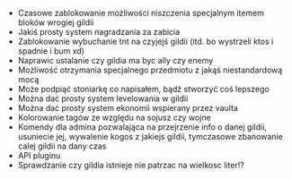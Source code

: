 * Czasowe zablokowanie możliwości niszczenia specjalnym itemem bloków wrogiej gildii
* Jakiś prosty system nagradzania za zabicia
* Zablokowanie wybuchanie tnt na czyjejś gildii (itd. bo wystrzeli ktos i spadnie i bum xd)
* Naprawic ustalanie czy gildia ma byc ally czy enemy
* Możliwość otrzymania specjalnego przedmiotu z jakąś niestandardową mocą
* Może podpiąć stoniarkę co napisałem, bądź stworzyć coś lepszego
* Można dać prosty system levelowania w gildii
* Można dać prosty system ekonomii wspierany przez vaulta
* Kolorowanie tagów ze względu na sojusz czy wojne
* Komendy dla admina pozwalająca na przejrzenie info o danej gildii, usuniecie jej, wywalenie kogos z jakiejs gildii, tymczasowe zbanowanie calej gildii na dany czas
* API pluginu
* Sprawdzanie czy gildia istnieje nie patrzac na wielkosc liter!?
